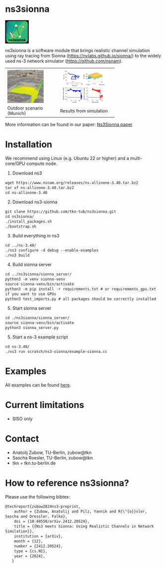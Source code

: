 ns3sionna
============

<img src="./res/ns3sionna_logo_small_sw.jpg" width="15%" alt="Logo" style="text-align: left; vertical-align: middle;">

ns3sionna is a software module that brings realistic channel simulation using ray tracing from 
Sionna (https://nvlabs.github.io/sionna/) to the widely used ns-3 network simulator (https://github.com/nsnam).

<table style="width:70%">
<tr>
<td><img src="./res/munich2.png" width="75%" alt="Outdoor scenario: area around Frauenkirche in Munich" style="text-align: center; vertical-align: middle;"></td>
<td><img src="./res/ex2_munich_paper.jpg" width="90%" alt="Results for outdoor scenario: trajectory of STA, CSI, Prx over time, distance vs. Prx." style="text-align: center; vertical-align: middle;"></td>
</tr>
<tr>
<td>Outdoor scenario (Munich)</td>
<td>Results from simulation</td>
</tr>
</table>


More information can be found in our paper: [Ns3Sionna paper](https://arxiv.org/abs/2412.20524)

Installation
============

We recommend using Linux (e.g. Ubuntu 22 or higher) and a multi-core/GPU compute node.

1. Download ns3

```
wget https://www.nsnam.org/releases/ns-allinone-3.40.tar.bz2
tar xf ns-allinone-3.40.tar.bz2
cd ns-allinone-3.40
```

2. Download ns3-sionna

```
git clone https://github.com/tkn-tub/ns3sionna.git
cd ns3sionna/
./install_packages.sh
./bootstrap.sh
```

3. Build everything in ns3
```
cd ../ns-3.40/
./ns3 configure -d debug --enable-examples
./ns3 build
```

4. Build sionna server
```
cd ../ns3sionna/sionna_server/
python3 -m venv sionna-venv
source sionna-venv/bin/activate
python3 -m pip install -r requirements.txt # or requirements_gpu.txt if you want to use GPUs
python3 test_imports.py # all packages should be correctly installed
```

5. Start sionna server
```
cd ./ns3sionna/sionna_server/
source sionna-venv/bin/activate
python3 sionna_server.py
```

5. Start a ns-3 example script
```
cd ns-3.40/
./ns3 run scratch/ns3-sionna/example-sionna.cc
```

Examples
========

All examples can be found [here](./ns3-sionna/).

Current limitations
========
* SISO only

Contact
============
* Anatolij Zubow, TU-Berlin, zubow@tkn
* Sascha Roesler, TU-Berlin, zubow@tkn
* tkn = tkn.tu-berlin.de

How to reference ns3sionna?
============

Please use the following bibtex:

```
@techreport{zubow2024ns3-preprint,
    author = {Zubow, Anatolij and Pilz, Yannik and R{\"{o}}sler, Sascha and Dressler, Falko},
    doi = {10.48550/arXiv.2412.20524},
    title = {{Ns3 meets Sionna: Using Realistic Channels in Network Simulation}},
    institution = {arXiv},
    month = {12},
    number = {2412.20524},
    type = {cs.NI},
    year = {2024},
   }
```
